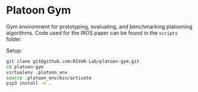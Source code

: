 # Platoon Gym

Gym environment for prototyping, evaluating, and benchmarking platooning 
algorithms. Code used for the IROS paper can be found in the `scripts` folder.

Setup:

```bash
git clone git@github.com:RIVeR-Lab/platoon-gym.git
cd platoon-gym
virtualenv .platoon_env
source .platoon_env/bin/activate
pip3 install -e .
```
